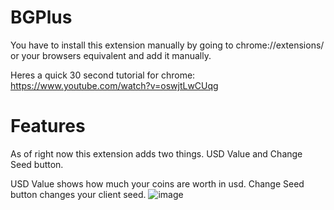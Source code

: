 # BGPlus
You have to install this extension manually by going to chrome://extensions/ or your browsers equivalent and add it manually.

Heres a quick 30 second tutorial for chrome:
https://www.youtube.com/watch?v=oswjtLwCUqg


# Features
As of right now this extension adds two things.
USD Value and Change Seed button.

USD Value shows how much your coins are worth in usd.
Change Seed button changes your client seed.
![image](https://github.com/user-attachments/assets/d4c5bf2d-4299-4b63-8a90-c12d0f61b7ad)
